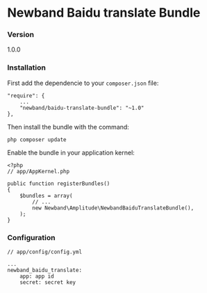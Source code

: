 # Newband Baidu translate Bundle

### Version
1.0.0

### Installation

First add the dependencie to your `composer.json` file:

    "require": {
        ...
        "newband/baidu-translate-bundle": "~1.0"
    },

Then install the bundle with the command:

    php composer update

Enable the bundle in your application kernel:

    <?php
    // app/AppKernel.php

    public function registerBundles()
    {
        $bundles = array(
            // ...
            new Newband\Amplitude\NewbandBaiduTranslateBundle(),
        );
    }
    
### Configuration

    // app/config/config.yml
    
    ... 
    newband_baidu_translate:
        app: app id
        secret: secret key